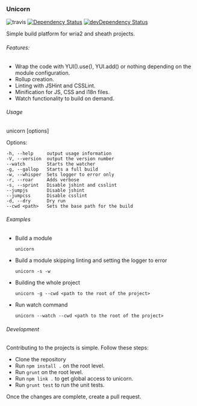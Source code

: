 ### Unicorn

![travis](https://travis-ci.org/jrubstein/unicorn.svg?branch=master)
[![Dependency Status](https://david-dm.org/jrubstein/unicorn.svg)](https://david-dm.org/jrubstein/unicorn)
[![devDependency Status](https://david-dm.org/jrubstein/unicorn/dev-status.svg)](https://david-dm.org/jrubstein/unicorn#info=devDependencies)

Simple build platform for wria2 and sheath projects.

###### Features:

* Wrap the code with YUI().use(), YUI.add() or nothing depending on the module configuration.
* Rollup creation.
* Linting with JSHint and CSSLint.
* Minification for JS, CSS and i18n files.
* Watch functionality to build on demand.

###### Usage

  unicorn [options]

  Options:

    -h, --help     output usage information
    -V, --version  output the version number
    --watch        Starts the watcher
    -g, --gallop   Starts a full build
    -w, --whisper  Sets logger to error only
    -r, --roar     Adds verbose
    -s, --sprint   Disable jshint and csslint
    --jumpjs       Disable jshint
    --jumpcss      Disable csslint
    -d, --dry      Dry run
    --cwd <path>   Sets the base path for the build

###### Examples

* Build a module

      unicorn

* Build a module skipping linting and setting the logger to error

	  unicorn -s -w

* Building the whole project

	  unicorn -g --cwd <path to the root of the project>

* Run watch command

      unicorn --watch --cwd <path to the root of the project>

###### Development

Contributing to the projects is simple. Follow these steps:

* Clone the repository
* Run ```npm install .``` on the root level.
* Run ```grunt``` on the root level.
* Run ```npm link .``` to get global access to unicorn.
* Run ```grunt test``` to run the unit tests.

Once the changes are complete, create a pull request.

